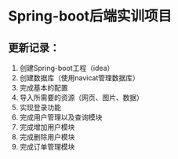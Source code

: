 # Spring-boot后端实训项目

## 更新记录：
1. 创建Spring-boot工程（idea）
2. 创建数据库（使用navicat管理数据库）
3. 完成基本的配置
4. 导入所需要的资源（网页、图片、数据）
5. 实现登录功能
6. 完成用户管理以及查询模块
7. 完成增加用户模块
8. 完成删除用户模块
9. 完成订单管理模块